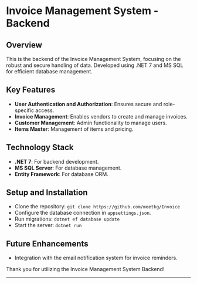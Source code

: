 # Invoice Management System - Backend

## Overview
This is the backend of the Invoice Management System, focusing on the robust and secure handling of data. Developed using .NET 7 and MS SQL for efficient database management.

## Key Features
- **User Authentication and Authorization**: Ensures secure and role-specific access.
- **Invoice Management**: Enables vendors to create and manage invoices.
- **Customer Management**: Admin functionality to manage users.
- **Items Master**: Management of items and pricing.

## Technology Stack
- **.NET 7**: For backend development.
- **MS SQL Server**: For database management.
- **Entity Framework**: For database ORM.

## Setup and Installation
- Clone the repository: `git clone https://github.com/meetkg/Invoice`
- Configure the database connection in `appsettings.json`.
- Run migrations: `dotnet ef database update`
- Start the server: `dotnet run`

## Future Enhancements
- Integration with the email notification system for invoice reminders.

Thank you for utilizing the Invoice Management System Backend!

---
